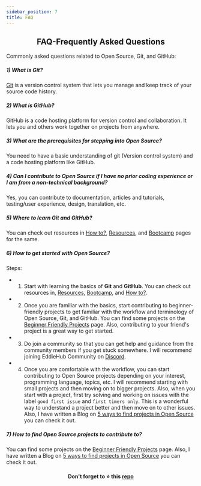 ```yaml
---
sidebar_position: 7
title: FAQ
---
```


<h2 align="center">FAQ-Frequently Asked Questions</h2>

Commonly asked questions related to Open Source, Git, and GitHub:

##### 1) What is Git?

[Git](https://git-scm.com/) is a version control system that lets you manage and keep track of your source code history. 

##### 2) What is GitHub?

GitHub is a code hosting platform for version control and collaboration. It lets you and others work together on projects from anywhere.

##### 3) What are the prerequisites for stepping into Open Source?

You need to have a basic understanding of git (Version control system) and a code hosting platform like GitHub.

##### 4) Can I contribute to Open Source if I have no prior coding experience or I am from a non-technical background?

Yes, you can contribute to documentation, articles and tutorials, testing/user experience, design, translation, etc.

##### 5) Where to learn Git and GitHub?

You can check out resources in [How to?](How-to/README.md), [Resources](Resources.md), and [Bootcamp](Bootcamp.md) pages for the same.

##### 6) How to get started with Open Source?

Steps:

- 1) Start with learning the basics of **Git** and **GitHub**. You can check out resources in, [Resources](Resources.md), [Bootcamp](Bootcamp.md), and [How to?](How-to/README.md).

- 2) Once you are familiar with the basics, start contributing to beginner-friendly projects to get familiar with the workflow and terminology of Open Source, Git, and GitHub. You can find some projects on the [Beginner Friendly Projects](Beginners.md) page. Also, contributing to your friend's project is a great way to get started.

- 3) Do join a community so that you can get help and guidance from the community members if you get stuck somewhere. I will recommend joining EddieHub Community on [Discord](http://discord.eddiehub.org/).

- 4) Once you are comfortable with the workflow, you can start contributing to Open Source projects depending on your interest, programming language, topics, etc. I will recommend starting with small projects and then moving on to bigger projects. Also, when you start with a project, first try solving and working on issues with the label `good first issue` and `first timers only`. This is a wonderful way to understand a project better and then move on to other issues. Also, I have written a Blog on [5 ways to find projects in Open Source](https://blog.pradumnasaraf.dev/5-ways-to-find-projects-in-open-source) you can check it out.

##### 7) How to find Open Source projects to contribute to?

You can find some projects on the [Beginner Friendly Projects](Beginners.md) page. Also, I have written a Blog on [5 ways to find projects in Open Source](https://blog.pradumnasaraf.dev/5-ways-to-find-projects-in-open-source) you can check it out.


<h4 align="center">Don't forget to ⭐ this <a href="https://github.com/Pradumnasaraf/open-source-with-pradumna">repo</a></h4>
